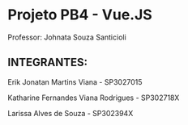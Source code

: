 # Projeto PB4 - Vue.JS

Professor: Johnata Souza Santicioli

## INTEGRANTES:

Erik Jonatan Martins Viana - SP3027015

Katharine Fernandes Viana Rodrigues - SP302718X

Larissa Alves de Souza - SP302394X
